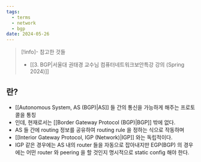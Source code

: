 ```yaml
---
tags:
  - terms
  - network
  - bgp
date: 2024-05-26
---
```

> [!info]- 참고한 것들
> - [[3. BGP|서울대 권태경 교수님 컴퓨터네트워크보안특강 강의 (Spring 2024)]]

## 란?

- [[Autonomous System, AS (BGP)|AS]] 들 간의 통신을 가능하게 해주는 프로토콜을 통칭
- 인데, 현재로서는 [[Border Gateway Protocol (BGP)|BGP]] 밖에 없다.
- AS 들 간에 routing 정보를 공유하여 routing rule 을 정하는 식으로 작동하며
- [[Interior Gateway Protocol, IGP (Network)|IGP]] 와는 독립적이다.
- IGP 같은 경우에는 AS 내의 router 들을 자동으로 잡아내지만 EGP(BGP) 의 경우에는 어떤 router 와 peering 을 할 것인지 명시적으로 static config 해야 한다.